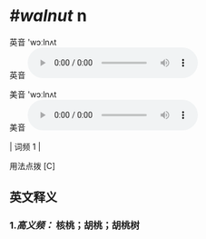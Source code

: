 # ***\#walnut*** n
英音 'wɔːlnʌt  
英音
<audio src="./media/walnut-B.aac" controls="controls"></audio>

美音 'wɔːlnʌt  
美音
<audio src="./media/walnut.aac" controls="controls"></audio>



| 词频 1 |  

用法点拨  [C]

英文释义
---
### 1.*高义频：* **核桃；胡桃；胡桃树**  


